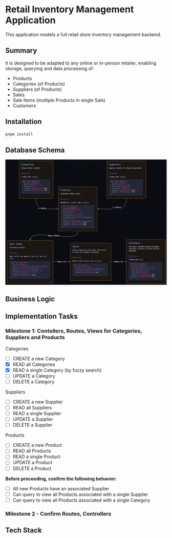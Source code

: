 # Retail Inventory Management Application

This application models a full retail store inventory management backend.

## Summary

It is designed to be adapted to any online or in-person retailer, enabling storage, querying and data processing of:

- Products
- Categories (of Products)
- Suppliers (of Products)
- Sales
- Sale Items (multiple Products in single Sale)
- Customers

## Installation

```bash
pnpm install
```

## Database Schema

![](./public/Inventory%20Project%20Database%20Schema.png)

## Business Logic

## Implementation Tasks

### Milestone 1: Contollers, Routes, Views for Categories, Suppliers and Products

Categories

- [ ] CREATE a new Category
- [x] READ all Categories
- [x] READ a single Category (by fuzzy search)
- [ ] UPDATE a Category
- [ ] DELETE a Category

Suppliers

- [ ] CREATE a new Supplier
- [ ] READ all Suppliers
- [ ] READ a single Supplier
- [ ] UPDATE a Supplier
- [ ] DELETE a Supplier

Products

- [ ] CREATE a new Product
- [ ] READ all Products
- [ ] READ a single Product
- [ ] UPDATE a Product
- [ ] DELETE a Product

**Before proceeding, confirm the following behavior:**

- [ ] All new Products have an associated Supplier
- [ ] Can query to view all Products associated with a single Supplier
- [ ] Can query to view all Products associated with a single Category

### Milestone 2 - Confirm Routes, Controllers

## Tech Stack

